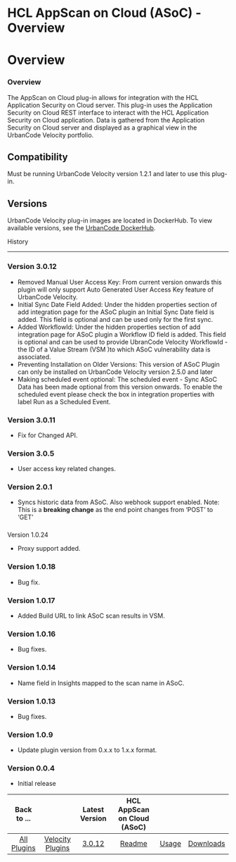 
HCL AppScan on Cloud (ASoC) - Overview
======================================

# Overview


### Overview



The AppScan on Cloud plug-in allows for integration with the HCL Application Security on Cloud
server. This plug-in uses the Application Security on Cloud REST interface to interact with the HCL Application Security
on Cloud application. Data is gathered from the Application Security on Cloud server and displayed as a graphical view
in the UrbanCode Velocity portfolio.

Compatibility
-------------

Must be running UrbanCode Velocity version 1.2.1
and later to use this plug-in.

Versions
--------

UrbanCode Velocity plug-in images are located in DockerHub. To view
available versions, see the [UrbanCode DockerHub](https://hub.docker.com/r/urbancode/ucv-ext-asoc/tags).

History

-------

### Version 3.0.12

* Removed Manual User Access Key: From current version onwards this plugin will only support Auto Generated User Access Key feature of UrbanCode Velocity.
* Initial Sync Date Field Added: Under the hidden properties section of add integration page for the ASoC plugin an Initial Sync Date field is added. This field is optional and can be used only for the first sync.
* Added WorkflowId: Under the hidden properties section of add integration page for ASoC plugin a Workflow ID field is added. This field is optional and can be used to provide UbranCode Velocity WorkflowId - the ID of a Value Stream (VSM )to which ASoC vulnerability data is associated.
* Preventing Installation on Older Versions: This version of ASoC Plugin can only be installed on UrbanCode Velocity version 2.5.0 and later
* Making scheduled event optional: The scheduled event - Sync ASoC Data has been made optional from this version onwards. To enable the scheduled event please check the box in integration properties with label Run as a Scheduled Event.

### Version 3.0.11

* Fix for Changed API.

### Version 3.0.5

* User access key related changes.

### Version 2.0.1

* Syncs historic data from ASoC.
Also webhook support enabled. Note: This is a **breaking change** as the end point changes from ‘POST’ to ‘GET’

###
Version 1.0.24

* Proxy support added.

### Version 1.0.18

* Bug fix.

### Version 1.0.17

* Added Build URL to
link ASoC scan results in VSM.

### Version 1.0.16

* Bug fixes.

### Version 1.0.14

* Name field in Insights
mapped to the scan name in ASoC.

### Version 1.0.13

* Bug fixes.

### Version 1.0.9

* Update plugin version from
0.x.x to 1.x.x format.

### Version 0.0.4

* Initial release


|Back to ...||Latest Version|HCL AppScan on Cloud (ASoC) |||
| :---: | :---: | :---: | :---: | :---: | :---: |
|[All Plugins](../../index.md)|[Velocity Plugins](../README.md)|[3.0.12](https://github.com/UrbanCode/IBM-UCV-PLUGINS/raw/main/files/ucv-ext-asoc/ucv-ext-asoc:3.0.12.tar.7z.001)|[Readme](README.md)|[Usage](usage.md)|[Downloads](downloads.md)|
